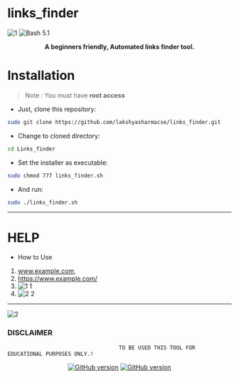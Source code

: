 # links_finder
![1](https://user-images.githubusercontent.com/57801437/125080319-4fbdc680-e0e2-11eb-9202-33ba31c78fe1.PNG)
![Bash 5.1](https://img.shields.io/badge/Bash-5.1-neon.svg)
<p align="center">
  <b> A beginners friendly, Automated links finder tool. </b>
</p>
<p align="center">

# Installation
>Note : You must have **root access**
* Just, clone this repository:
```bash
sudo git clone https://github.com/lakshyasharmacse/links_finder.git
```
* Change to cloned directory:
```bash
cd Links_finder
```
* Set the installer as executable:
```bash
sudo chmod 777 links_finder.sh
```
* And run: 
```bash
sudo ./links_finder.sh
```
-----------------------------------------------------------------------
# HELP
* How to Use 
1. www.example.com, 
2. https://www.example.com/
3. ![1 1](https://user-images.githubusercontent.com/57801437/125080321-50565d00-e0e2-11eb-9a3b-73c4cd93114b.PNG)
4. ![2 2](https://user-images.githubusercontent.com/57801437/125080325-50eef380-e0e2-11eb-8898-b638eda8da3e.PNG)
-----------------------------------------------------------------------
![2](https://user-images.githubusercontent.com/57801437/125080322-50565d00-e0e2-11eb-8600-51da9773fe49.PNG)

  ### DISCLAIMER
                                       TO BE USED THIS TOOL FOR EDUCATIONAL PURPOSES ONLY.!

<p align="center">
<a href="https://hacklock.godaddysites.com/"><img title="GitHub version" src="https://img.shields.io/badge/-Website-yellow" ></a>
  <a href="https://twitter.com/lakshyasharmahl"><img title="GitHub version" src="https://img.shields.io/badge/-Twitter-blue" ></a>
</p>
